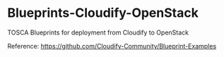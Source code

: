 # Blueprints-Cloudify-OpenStack
TOSCA Blueprints for deployment from Cloudify to OpenStack

Reference: 
https://github.com/Cloudify-Community/Blueprint-Examples
